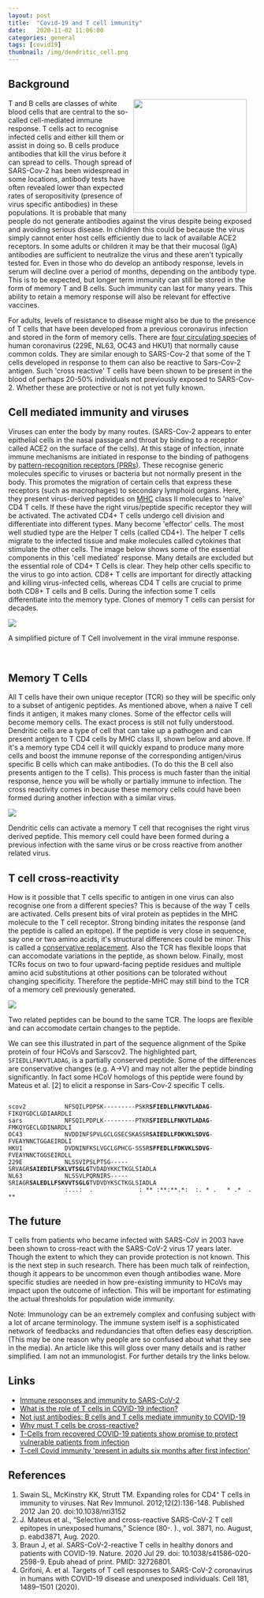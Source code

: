 ```yaml
---
layout: post
title:  "Covid-19 and T cell immunity"
date:   2020-11-02 11:06:00
categories: general
tags: [covid19]
thumbnail: /img/dendritic_cell.png
---
```


## Background

<div style="width: 250px; float:right;">
<img src="/img/sarscov2.png" width="230px">
</div>

T and B cells are classes of white blood cells that are central to the so-called cell-mediated immune response. T cells act to recognise infected cells and either kill them or assist in doing so. B cells produce antibodies that kill the virus before it can spread to cells. Though spread of SARS-Cov-2 has been widespread in some locations, antibody tests have often revealed lower than expected rates of seropositivity (presence of virus specific antibodies) in these populations. It is probable that many people do not generate antibodies against the virus despite being exposed and avoiding serious disease. In children this could be because the virus simply cannot enter host cells efficiently due to lack of available ACE2 receptors. In some adults or children it may be that their mucosal (IgA) antibodies are sufficient to neutralize the virus and these aren't typically tested for. Even in those who do develop an antibody response, levels in serum will decline over a period of months, depending on the antibody type. This is to be expected, but longer term immunity can still be stored in the form of memory T and B cells. Such immunity can last for many years. This ability to retain a memory response will also be relevant for effective vaccines.

For adults, levels of resistance to disease might also be due to the presence of T cells that have been developed from a previous coronavirus infection and stored in the form of memory cells. There are [four circulating species](https://www.cdc.gov/coronavirus/types.html) of human coronavirus (229E, NL63, OC43 and HKU1) that normally cause common colds. They are similar enough to SARS-Cov-2 that some of the T cells developed in response to them can also be reactive to Sars-Cov-2 antigen.  Such 'cross reactive' T cells have been shown to be present in the blood of perhaps 20-50% individuals not previously exposed to SARS-Cov-2. Whether these are protective or not is not yet fully known.

## Cell mediated immunity and viruses

Viruses can enter the body by many routes. (SARS-Cov-2 appears to enter epithelial cells in the nasal passage and throat by binding to a receptor called ACE2 on the surface of the cells). At this stage of infection, innate immune mechanisms are initiated in response to the binding of pathogens by [pattern-recognition receptors (PRRs)](https://www.immunology.org/public-information/bitesized-immunology/receptors-and-molecules/pattern-recognition-receptor-prrs). These recognise generic molecules specific to viruses or bacteria but not normally present in the body. This promotes the migration of certain cells that express these receptors (such as macrophages) to secondary lymphoid organs. Here, they present virus-derived peptides on [MHC](https://immunobites.com/2018/07/23/what-is-mhc-and-why-does-it-matter/) class II molecules to 'naive' CD4 T cells. If these have the right virus/peptide specific receptor they will be activated. The activated CD4+ T cells undergo cell division and differentiate into different types. Many become 'effector' cells. The most well studied type are the Helper T cells (called CD4+). The helper T cells migrate to the infected tissue and make molecules called cytokines that stimulate the other cells. The image below shows some of the essential components in this 'cell mediated' response. Many details are excluded but the essential role of CD4+ T Cells is clear. They help other cells specific to the virus to go into action. CD8+ T cells are important for directly attacking and killing virus-infected cells, whereas CD4 T cells are crucial to prime both CD8+ T cells and B cells. During the infection some T cells differentiate into the memory type. Clones of memory T cells can persist for decades.

<div style="width: auto; float:center;">
 <a href="/img/tcells_infection.png"> <img class="scaled" src="/img/tcells_infection.png"></a>
 <p class="caption">A simplified picture of T Cell involvement in the viral immune response.</p>
</div>
<br>

## Memory T Cells

All T cells have their own unique receptor (TCR) so they will be specific only to a subset of antigenic peptides. As mentioned above, when a naive T cell finds it antigen, it makes many clones. Some of the effector cells will become memory cells. The exact process is still not fully understood. Dendritic cells are a type of cell that can take up a pathogen and can present antigen to T CD4 cells by MHC class II, shown below and above. If it's a memory type CD4 cell it will quickly expand to produce many more cells and boost the immune reponse of the corresponding antigen/virus specific B cells which can make antibodies. (To do this the B cell also presents antigen to the T cells). This process is much faster than the initial response, hence you will be wholly or partially immune to infection. The cross reactivity comes in because these memory cells could have been formed during another infection with a similar virus.

<div style="width: auto; float:center;">
 <a href="/img/dendritic_cell.png"> <img class="small-scaled" src="/img/dendritic_cell.png"></a>
 <p class="caption">Dendritic cells can activate a memory T cell that recognises the right virus derived peptide. This memory cell could have been formed during a previous infection with the same virus or be cross reactive from another related virus.</p>
</div>

## T cell cross-reactivity

How is it possible that T cells specific to antigen in one virus can also recognise one from a different species? This is because of the way T cells are activated. Cells present bits of viral protein as peptides in the MHC molecule to the T cell receptor. Strong binding initates the response (and the peptide is called an epitope). If the peptide is very close in sequence, say one or two amino acids, it's structural differences could be minor. This is called a [conservative replacement](https://en.wikipedia.org/wiki/Conservative_replacement). Also the TCR has flexible loops that can accomodate variations in the peptide, as shown below. Finally, most TCRs focus on two to four upward-facing peptide residues and multiple amino acid substitutions at other positions can be tolorated without changing specificity. Therefore the peptide-MHC may still bind to the TCR of a memory cell previously generated.

<div style="width: auto; float:center;">
 <a href="/img/tcr_cross_reactive.png"> <img class="scaled" src="/img/tcr_cross_reactive.png"></a>
 <p class="caption">Two related peptides can be bound to the same TCR. The loops are flexible and can accomodate certain changes to the peptide. </p>
</div>

We can see this illustrated in part of the sequence alignment of the Spike protein of four HCoVs and Sarscov2. The highlighted part, `SFIEDLLFNKVTLADAG`, is a partially conserved peptide. Some of the differences are conservative changes (e.g. A->V) and may not alter the peptide binding significantly. In fact some HCoV homologs of this peptide were found by Mateus et al. [2] to elicit a response in Sars-Cov-2 specific T cells.

<pre><code>
scov2           NFSQILPDPSK---------PSKR<b>SFIEDLLFNKVTLADAG</b>-FIKQYGDCLGDIAARDLI
sars            NFSQILPDPLK---------PTKR<b>SFIEDLLFNKVTLADAG</b>-FMKQYGECLGDINARDLI
OC43            NVDDINFSPVLGCLGSECSKASSR<b>SAIEDLLFDKVKLSDVG</b>-FVEAYNNCTGGAEIRDLI
HKU1            DVDNINFKSLVGCLGPHCG-SSSR<b>SFFEDLLFDKVKLSDVG</b>-FVEAYNNCTGGSEIRDLL
229E            NLSSVIPSLPTSG-----SRVAGR<b>SAIEDILFSKLVTSGLG</b>TVDADYKKCTKGLSIADLA
NL63            NLSSVLPQRNIRS-----SRIAGR<b>SALEDLLFSKVVTSGLG</b>TVDVDYKSCTKGLSIADLA
                :...:  .             : ** :**:**.*:  :. * .   * .*  .    **
</code></pre>

## The future

T cells from patients who became infected with SARS-CoV in 2003 have been shown to cross-react with the SARS-CoV-2 virus 17 years later. Though the extent to which they can provide protection is not known. This is the next step in such research. There has been much talk of reinfection, though it appears to be uncommon even though antibodies wane. More specific studies  are needed in how pre-existing immunity to HCoVs may impact upon the outcome of infection. This will be important for estimating the actual thresholds for population wide immunity.

Note: Immunology can be an extremely complex and confusing subject with a lot of arcane terminology. The immune system iself is a sophisticated network of feedbacks and redundancies that often defies easy description. (This may be one reason why people are so confused about what they see in the media). An article like this will gloss over many details and is rather simplified. I am not an immunologist. For further details try the links below.

## Links

* [Immune responses and immunity to SARS-CoV-2](https://www.ecdc.europa.eu/en/covid-19/latest-evidence/immune-responses)
* [What is the role of T cells in COVID-19 infection?](https://www.cebm.net/covid-19/what-is-the-role-of-t-cells-in-covid-19-infection-why-immunity-is-about-more-than-antibodies/)
* [Not just antibodies: B cells and T cells mediate immunity to COVID-19](https://www.nature.com/articles/s41577-020-00436-4)
* [Why must T cells be cross-reactive?](https://www.nature.com/articles/nri3279)
* [T-Cells from recovered COVID-19 patients show promise to protect vulnerable patients from infection](https://www.prnewswire.com/news-releases/t-cells-from-recovered-covid-19-patients-show-promise-to-protect-vulnerable-patients-from-infection-301159600.html)
* [T-cell Covid immunity 'present in adults six months after first infection'](https://www.theguardian.com/world/2020/nov/02/t-cell-covid-immunity-present-in-adults-six-months-after-first-infection)

## References

1. Swain SL, McKinstry KK, Strutt TM. Expanding roles for CD4⁺ T cells in immunity to viruses. Nat Rev Immunol. 2012;12(2):136-148. Published 2012 Jan 20. doi:10.1038/nri3152
2. J. Mateus et al., “Selective and cross-reactive SARS-CoV-2 T cell epitopes in unexposed humans,” Science (80-. )., vol. 3871, no. August, p. eabd3871, Aug. 2020.
3. Braun J, et al. SARS-CoV-2-reactive T cells in healthy donors and patients with COVID-19. Nature. 2020 Jul 29. doi: 10.1038/s41586-020-2598-9. Epub ahead of print. PMID: 32726801.
4. Grifoni, A. et al. Targets of T cell responses to SARS-CoV-2 coronavirus in humans with COVID-19 disease and unexposed individuals. Cell 181, 1489–1501 (2020).
